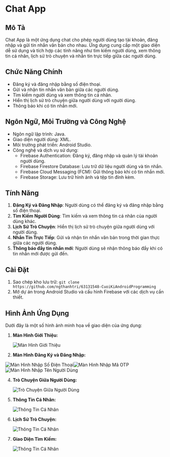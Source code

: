 # Chat App

## Mô Tả
Chat App là một ứng dụng chat cho phép người dùng tạo tài khoản, đăng nhập và gửi tin nhắn văn bản cho nhau. Ứng dụng cung cấp một giao diện dễ sử dụng và tích hợp các tính năng như tìm kiếm người dùng, xem thông tin cá nhân, lịch sử trò chuyện và nhắn tin trực tiếp giữa các người dùng.

## Chức Năng Chính
- Đăng ký và đăng nhập bằng số điện thoại.
- Gửi và nhận tin nhắn văn bản giữa các người dùng.
- Tìm kiếm người dùng và xem thông tin cá nhân.
- Hiển thị lịch sử trò chuyện giữa người dùng với người dùng.
- Thông báo khi có tin nhắn mới.

## Ngôn Ngữ, Môi Trường và Công Nghệ
- Ngôn ngữ lập trình: Java.
- Giao diện người dùng: XML.
- Môi trường phát triển: Android Studio.
- Công nghệ và dịch vụ sử dụng:
  - Firebase Authentication: Đăng ký, đăng nhập và quản lý tài khoản người dùng.
  - Firebase Firestore Database: Lưu trữ dữ liệu người dùng và tin nhắn.
  - Firebase Cloud Messaging (FCM): Gửi thông báo khi có tin nhắn mới.
  - Firebase Storage: Lưu trữ hình ảnh và tệp tin đính kèm.

## Tính Năng
1. **Đăng Ký và Đăng Nhập**: Người dùng có thể đăng ký và đăng nhập bằng số điện thoại.
2. **Tìm Kiếm Người Dùng**: Tìm kiếm và xem thông tin cá nhân của người dùng khác.
3. **Lịch Sử Trò Chuyện**: Hiển thị lịch sử trò chuyện giữa người dùng với người dùng.
4. **Nhắn Tin Trực Tiếp**: Gửi và nhận tin nhắn văn bản trong thời gian thực giữa các người dùng.
5. **Thông báo đẩy tin nhắn mới**: Người dùng sẽ nhận thông báo đẩy khi có tin nhắn mới được gửi đến.


## Cài Đặt
1. Sao chép kho lưu trữ: `git clone https://github.com/ngthanhtri/63131548-CuoiKiAndroidProgramming`
2. Mở dự án trong Android Studio và cấu hình Firebase với các dịch vụ cần thiết.

## Hình Ảnh Ứng Dụng

Dưới đây là một số hình ảnh minh họa về giao diện của ứng dụng:

1. **Màn Hình Giới Thiệu:**
   
   ![Màn Hình Giới Thiệu](https://i.imgur.com/4MJ9VET.png)

2. **Màn Hình Đăng Ký và Đăng Nhập:**
  
![Màn Hình Nhập Số Điện Thoại](https://i.imgur.com/UKHACFT.png)![Màn Hình Nhập Mã OTP](https://i.imgur.com/HW3623r.png)![Màn Hình Nhập Tên Người Dùng](https://i.imgur.com/TmlLFuv.png)

4. **Trò Chuyện Giữa Người Dùng:**
   
   ![Trò Chuyện Giữa Người Dùng](https://i.imgur.com/2SqBzBM.png)

5. **Thông Tin Cá Nhân:**
   
   ![Thông Tin Cá Nhân](https://i.imgur.com/4CahtxX.png)

6. **Lịch Sử Trò Chuyện:**
   
   ![Thông Tin Cá Nhân](https://i.imgur.com/fzuojRY.png)

5. **Giao Diện Tìm Kiếm:**
   
   ![Thông Tin Cá Nhân](https://i.imgur.com/eouNvPF.png)
